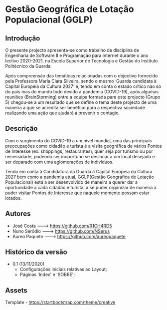 # Gestão Geográfica de Lotação Populacional (GGLP)

## Introdução

O presente projecto apresenta-se como trabalho da disciplina de
Engenharia de Software II e Programação para Internet durante o 
ano lectivo 2020-2021, na Escola Superior de Tecnologia e Gestão 
do Instituto Politécnico da Guarda.
                    
Após compreensão das temáticas relacionadas com o
objectivo fornecido pela Professora Maria Clara Silveira, sendo 
o mesmo ‘Guarda candidata à Capital Europeia da Cultura 2027’ e, 
tendo em conta o estado crítico não só do país mas do mundo todo 
devido à pandemia (COVID-19), após algumas reuniões (BrainStorming) 
entre a equipa formada para este projecto (Grupo 5)
chegou-se a um resultado que se define o tema deste projecto de uma
maneira a que se acredita ser benéfico para a respectiva sociedade 
realizando uma ação que ajudará a prevenir o contágio.


## Descrição

Com o surgimento do COVID-19 a um nível mundial, uma das principais 
preocupações como cidadão e turista é a visita geográfica de vários 
Pontos de Interesse (ex: shoppings, restaurantes), quer seja por 
turismo ou por necessidade, podendo ser inoportuno se deslocar a um 
local desejado e ser deparado com uma aglomerações de indivíduos.

Tendo em conta à Candidatura da Guarda à Capital Europeia da Cultura 
2027 bem como a pandemia atual, GGLP(Gestão Geográfica de Lotação 
Populacional) está a ser desenvolvido de maneira a querer dar a 
oportunidade a cada cidadão e turista, a se puder organizar de 
maneira a puder visitar Pontos de Interesse que naquele momento
possam estar lotados.


## Autores 

* José Costa      --->     https://github.com/R1CH4RD5
* Nuno Serôdio    --->     https://github.com/NSerus
* Aureo Paquete   --->     https://github.com/aureopaquete

## Histórico da versão

* 0.1 (13/11/2020)
    * Configurações iniciais relativas ao Layout;
    * Páginas 'Index' e 'SOBRE'; 

## Assets
Template - https://startbootstrap.com/theme/creative
